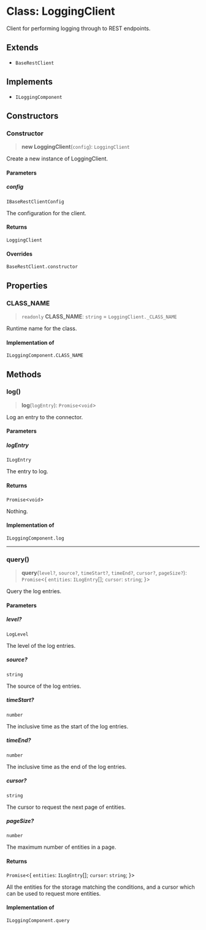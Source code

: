 # Class: LoggingClient

Client for performing logging through to REST endpoints.

## Extends

- `BaseRestClient`

## Implements

- `ILoggingComponent`

## Constructors

### Constructor

> **new LoggingClient**(`config`): `LoggingClient`

Create a new instance of LoggingClient.

#### Parameters

##### config

`IBaseRestClientConfig`

The configuration for the client.

#### Returns

`LoggingClient`

#### Overrides

`BaseRestClient.constructor`

## Properties

### CLASS\_NAME

> `readonly` **CLASS\_NAME**: `string` = `LoggingClient._CLASS_NAME`

Runtime name for the class.

#### Implementation of

`ILoggingComponent.CLASS_NAME`

## Methods

### log()

> **log**(`logEntry`): `Promise`\<`void`\>

Log an entry to the connector.

#### Parameters

##### logEntry

`ILogEntry`

The entry to log.

#### Returns

`Promise`\<`void`\>

Nothing.

#### Implementation of

`ILoggingComponent.log`

***

### query()

> **query**(`level?`, `source?`, `timeStart?`, `timeEnd?`, `cursor?`, `pageSize?`): `Promise`\<\{ `entities`: `ILogEntry`[]; `cursor`: `string`; \}\>

Query the log entries.

#### Parameters

##### level?

`LogLevel`

The level of the log entries.

##### source?

`string`

The source of the log entries.

##### timeStart?

`number`

The inclusive time as the start of the log entries.

##### timeEnd?

`number`

The inclusive time as the end of the log entries.

##### cursor?

`string`

The cursor to request the next page of entities.

##### pageSize?

`number`

The maximum number of entities in a page.

#### Returns

`Promise`\<\{ `entities`: `ILogEntry`[]; `cursor`: `string`; \}\>

All the entities for the storage matching the conditions,
and a cursor which can be used to request more entities.

#### Implementation of

`ILoggingComponent.query`
